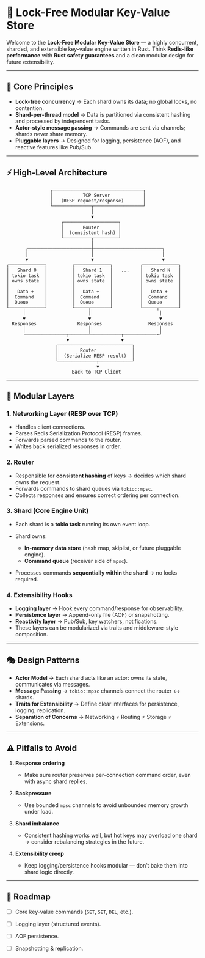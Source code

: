 # 🦀 Lock-Free Modular Key-Value Store

Welcome to the **Lock-Free Modular Key-Value Store** — a highly concurrent, sharded, and extensible key-value engine
written in Rust.
Think **Redis-like performance** with **Rust safety guarantees** and a clean modular design for future extensibility.

---

## 🔑 Core Principles

* **Lock-free concurrency** → Each shard owns its data; no global locks, no contention.
* **Shard-per-thread model** → Data is partitioned via consistent hashing and processed by independent tasks.
* **Actor-style message passing** → Commands are sent via channels; shards never share memory.
* **Pluggable layers** → Designed for logging, persistence (AOF), and reactive features like Pub/Sub.

---

## ⚡ High-Level Architecture

```
                ┌─────────────────────────────────┐
                │           TCP Server            │
                │   (RESP request/response)       │
                └──────────────┬──────────────────┘
                               │
                               ▼
                    ┌────────────────────┐
                    │       Router       │
                    │  (consistent hash) │
                    └──────────┬─────────┘
                               │
       ┌───────────────────────┼─────────────────────────┐
       │                       │                         │
       ▼                       ▼                         ▼
┌─────────────┐         ┌─────────────┐          ┌─────────────┐
│   Shard 0   │         │   Shard 1   │   ...    │   Shard N   │
│ tokio task  │         │ tokio task  │          │ tokio task  │
│ owns state  │         │ owns state  │          │ owns state  │
│             │         │             │          │             │
│   Data +    │         │   Data +    │          │   Data +    │
│  Command    │         │  Command    │          │  Command    │
│  Queue      │         │  Queue      │          │  Queue      │
└─────┬───────┘         └─────┬───────┘          └─────┬───────┘
      │                       │                         │
      ▼                       ▼                         ▼
  Responses               Responses                 Responses
      │                       │                         │
      └───────────────┬───────┴───────────┬────────────-┘
                      ▼                   ▼
                  ┌───────────────────────────┐
                  │        Router             │
                  │  (Serialize RESP result)  │
                  └──────────────┬────────────┘
                                 ▼
                        Back to TCP Client
```

---

## 🧩 Modular Layers

### 1. **Networking Layer (RESP over TCP)**

* Handles client connections.
* Parses Redis Serialization Protocol (RESP) frames.
* Forwards parsed commands to the router.
* Writes back serialized responses in order.

### 2. **Router**

* Responsible for **consistent hashing** of keys → decides which shard owns the request.
* Forwards commands to shard queues via `tokio::mpsc`.
* Collects responses and ensures correct ordering per connection.

### 3. **Shard (Core Engine Unit)**

* Each shard is a **tokio task** running its own event loop.
* Shard owns:

    * **In-memory data store** (hash map, skiplist, or future pluggable engine).
    * **Command queue** (receiver side of `mpsc`).
* Processes commands **sequentially within the shard** → no locks required.

### 4. **Extensibility Hooks**

* **Logging layer** → Hook every command/response for observability.
* **Persistence layer** → Append-only file (AOF) or snapshotting.
* **Reactivity layer** → Pub/Sub, key watchers, notifications.
* These layers can be modularized via traits and middleware-style composition.

---

## 🎭 Design Patterns

* **Actor Model** → Each shard acts like an actor: owns its state, communicates via messages.
* **Message Passing** → `tokio::mpsc` channels connect the router ↔ shards.
* **Traits for Extensibility** → Define clear interfaces for persistence, logging, replication.
* **Separation of Concerns** → Networking ≠ Routing ≠ Storage ≠ Extensions.

---

## ⚠️ Pitfalls to Avoid

1. **Response ordering**

    * Make sure router preserves per-connection command order, even with async shard replies.

2. **Backpressure**

    * Use bounded `mpsc` channels to avoid unbounded memory growth under load.

3. **Shard imbalance**

    * Consistent hashing works well, but hot keys may overload one shard → consider rebalancing strategies in the
      future.

4. **Extensibility creep**

    * Keep logging/persistence hooks modular — don’t bake them into shard logic directly.

---

## 🚀 Roadmap

* [ ] Core key-value commands (`GET`, `SET`, `DEL`, etc.).
* [ ] Logging layer (structured events).
* [ ] AOF persistence.
* [ ] Snapshotting & replication.

